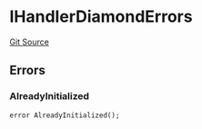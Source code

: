 # IHandlerDiamondErrors
[Git Source](https://github.com/thrackle-io/tron/blob/1e4e061752cea9c86408a9ccfc7ebc0d0de4bb9a/src/common/IErrors.sol)


## Errors
### AlreadyInitialized

```solidity
error AlreadyInitialized();
```

